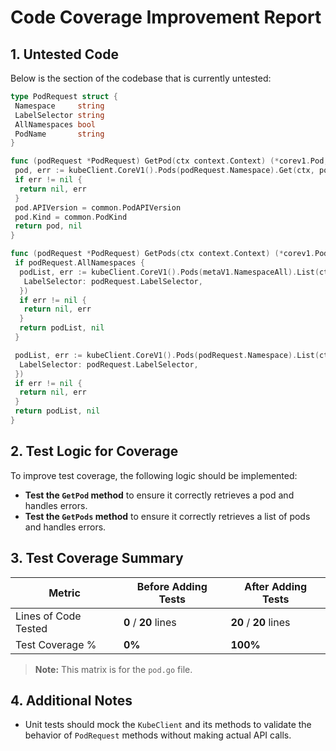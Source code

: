 # Code Coverage Improvement Report

## 1. Untested Code

Below is the section of the codebase that is currently untested:

```go
type PodRequest struct {
 Namespace     string
 LabelSelector string
 AllNamespaces bool
 PodName       string
}

func (podRequest *PodRequest) GetPod(ctx context.Context) (*corev1.Pod, error) {
 pod, err := kubeClient.CoreV1().Pods(podRequest.Namespace).Get(ctx, podRequest.PodName, metaV1.GetOptions{})
 if err != nil {
  return nil, err
 }
 pod.APIVersion = common.PodAPIVersion
 pod.Kind = common.PodKind
 return pod, nil
}

func (podRequest *PodRequest) GetPods(ctx context.Context) (*corev1.PodList, error) {
 if podRequest.AllNamespaces {
  podList, err := kubeClient.CoreV1().Pods(metaV1.NamespaceAll).List(ctx, metaV1.ListOptions{
   LabelSelector: podRequest.LabelSelector,
  })
  if err != nil {
   return nil, err
  }
  return podList, nil
 }

 podList, err := kubeClient.CoreV1().Pods(podRequest.Namespace).List(ctx, metaV1.ListOptions{
  LabelSelector: podRequest.LabelSelector,
 })
 if err != nil {
  return nil, err
 }
 return podList, nil
}
```

## 2. Test Logic for Coverage

To improve test coverage, the following logic should be implemented:

- **Test the `GetPod` method** to ensure it correctly retrieves a pod and handles errors.
- **Test the `GetPods` method** to ensure it correctly retrieves a list of pods and handles errors.

## 3. Test Coverage Summary

| Metric                | Before Adding Tests | After Adding Tests |
|-----------------------|---------------------|--------------------|
| Lines of Code Tested  | **0** / **20** lines | **20** / **20** lines |
| Test Coverage %       | **0%**              | **100%**           |

> **Note:** This matrix is for the `pod.go` file.

## 4. Additional Notes

- Unit tests should mock the `KubeClient` and its methods to validate the behavior of `PodRequest` methods without making actual API calls.